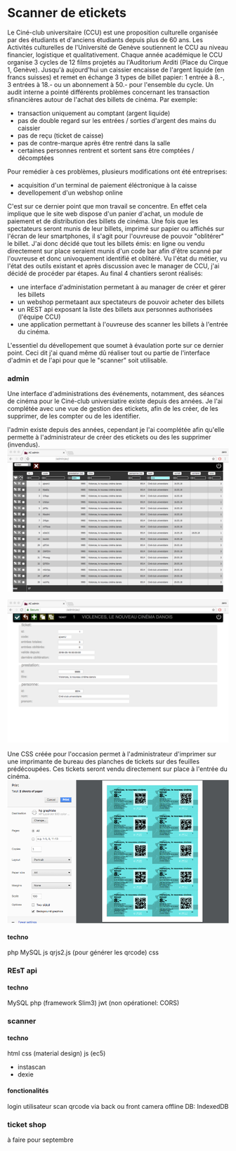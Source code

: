 # Scanner de etickets

Le Ciné-club universitaire (CCU) est une proposition culturelle organisée par des étudiants et d'anciens étudiants depuis plus de 60 ans. Les Activités culturelles de l'Université de Genève soutiennent le CCU au niveau financier, logistique et qualitativement. Chaque année académique le CCU organise 3 cycles de 12 films projetés au l'Auditorium Arditi (Place du Cirque 1, Genève).
Jusqu'à aujourd'hui un caissier encaisse de l'argent liquide (en francs suisses) et remet en échange 3 types de billet papier: 1 entrée à 8.-, 3 entrées à 18.- ou un abonnement à 50.- pour l'ensemble du cycle.
Un audit interne a pointé différents problèmes concernant les transaction sfinancières autour de l'achat des billets de cinéma. Par exemple:
- transaction uniquement au comptant (argent liquide)
- pas de double regard sur les entrées / sorties d'argent des mains du caissier
- pas de reçu (ticket de caisse)
- pas de contre-marque après être rentré dans la salle
- certaines personnes rentrent et sortent sans être comptées / décomptées

Pour remédier à ces problèmes, plusieurs modifications ont été entreprises:
- acquisition d'un terminal de paiement éléctronique à la caisse
- devellopement d'un webshop online

C'est sur ce dernier point que mon travail se concentre. En effet cela implique que le site web dispose d'un panier d'achat, un module de paiement et de distribution des billets de cinéma.
Une fois que les spectateurs seront munis de leur billets, imprimé sur papier ou affichés sur l'écran de leur smartphones, il s'agit pour l'ouvreuse de pouvoir "oblitérer" le billet.
J'ai donc décidé que tout les billets émis: en ligne ou vendu directement sur place seraient munis d'un code bar afin d'être scanné par l'ouvreuse et donc univoquement identifié et oblitéré.
Vu l'état du métier, vu l'état des outils existant et après discussion avec le manager de CCU, j'ai décidé de procéder par étapes. Au final 4 chantiers seront réalisés:
- une interface d'administation permetant à au manager de créer et gérer les billets
- un webshop permetaant aux spectateurs de pouvoir acheter des billets
- un REST api exposant la liste des billets aux personnes authorisées (l'équipe CCU)
- une application permettant à l'ouvreuse des scanner les billets à l'entrée du cinéma.

L'essentiel du dévellopement que soumet à évaulation porte sur ce dernier point. Ceci dit j'ai quand même dû réaliser tout ou partie de l'interface d'admin et de l'api pour que le "scanner" soit utilisable.

### admin
Une interface d'administrations des événements, notamment, des séances de cinéma pour le Ciné-club universiatire existe depuis des années.
Je l'ai complétée avec une vue de gestion des etickets, afin de les créer, de les supprimer, de les compter ou de les identifier.

l'admin existe depuis des années, cependant je l'ai coomplétée afin qu'elle permette à l'administrateur de créer des etickets ou des les supprimer (invendus). 
![admin table screen](readme_rsc/admin_table_screen.png "liste des etickets pour un événement")

![admin rec screen](readme_rsc/admin_rec_screen.png "détail d'un ticket")

Une CSS créée pour l'occasion permet à l'administrateur d'imprimer sur une imprimante de bureau des planches de tickets sur des feuilles prédécoupées. Ces tickets seront vendu directement sur place à l'entrée du cinéma.
![admin rec screen](readme_rsc/admin_table_print.png "planche de tickets à imprimer")


#### techno
php
MySQL
js
qrjs2.js (pour générer les qrcode)
css


### REsT api
#### techno
MySQL
php (framework Slim3)
jwt (non opérationel: CORS)

### scanner
#### techno
html
css (material design)
js (ec5)
* instascan
* dexie
#### fonctionalités
login utilisateur
scan qrcode via back ou front camera
offline DB: IndexedDB



### ticket shop
à faire pour septembre